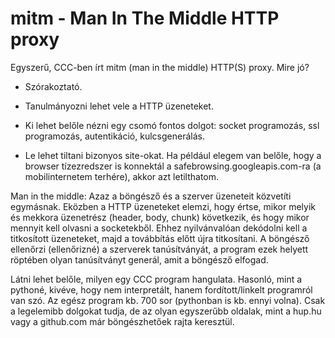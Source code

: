 # mitm - Man In The Middle HTTP proxy

Egyszerű, CCC-ben írt mitm (man in the middle) HTTP(S) proxy. Mire jó?

* Szórakoztató.

* Tanulmányozni lehet vele a HTTP üzeneteket.

* Ki lehet belőle nézni egy csomó fontos dolgot: 
  socket programozás, ssl programozás, autentikáció, kulcsgenerálás.

* Le lehet tiltani bizonyos site-okat. Ha például elegem van belőle, 
  hogy a browser tízezredszer is konnektál a safebrowsing.googleapis.com-ra 
  (a mobilinternetem terhére), akkor azt letilthatom.

Man in the middle: Azaz a böngésző és a szerver üzeneteit közvetíti egymásnak. 
Eközben a HTTP üzeneteket elemzi, hogy értse, mikor melyik és mekkora üzenetrész 
(header, body, chunk) következik, és hogy mikor mennyit kell olvasni a socketekből. 
Ehhez nyilvánvalóan dekódolni kell a titkosított üzeneteket, majd a továbbítás 
előtt újra titkosítani.  A böngésző ellenőrzi (ellenőrizné) a szerverek tanúsítványát, 
a program ezek helyett röptében olyan tanúsítványt generál, amit a böngésző elfogad.

Látni lehet belőle, milyen egy CCC program hangulata. Hasonló, mint a pythoné, 
kivéve, hogy  nem interpretált, hanem fordított/linkelt programról van szó. 
Az egész program kb. 700 sor (pythonban is kb. ennyi volna). Csak a legelemibb 
dolgokat tudja, de az olyan egyszerűbb oldalak, mint a hup.hu vagy a github.com 
már böngészhetőek rajta keresztül.

 